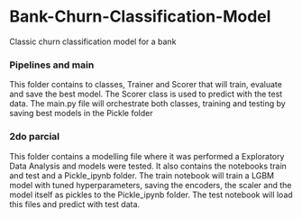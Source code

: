 # Bank-Churn-Classification-Model
Classic churn classification model for a bank

### Pipelines and main
This folder contains to classes, Trainer and Scorer that will train, evaluate and save the best model. The Scorer class is used to predict with the test data.
The main.py file will orchestrate both classes, training and testing by saving best models in the Pickle folder

### 2do parcial
This folder contains a modelling file where it was performed a Exploratory Data Analysis and models were tested. It also contains the notebooks train and test and a Pickle_ipynb folder. The train notebook will train a LGBM model with tuned hyperparameters, saving the encoders, the scaler and the model itself as pickles to the Pickle_ipynb folder. The test notebook will load this files and predict with test data.

